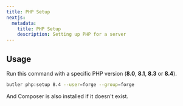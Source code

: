 ```yaml
---
title: PHP Setup
nextjs:
  metadata:
    title: PHP Setup
    description: Setting up PHP for a server
---
```


## Usage

Run this command with a specific PHP version (**8.0**, **8.1**, **8.3** or **8.4**).

```bash
butler php:setup 8.4 --user=forge --group=forge
```

And Composer is also installed if it doesn't exist.
